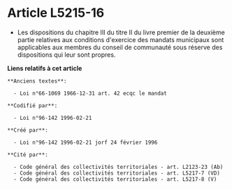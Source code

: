 # Article L5215-16

- Les dispositions du chapitre III du titre II du livre premier de la deuxième partie relatives aux conditions d'exercice des
mandats municipaux sont applicables aux membres du conseil de communauté sous réserve des dispositions qui leur sont propres.

**Liens relatifs à cet article**

	**Anciens textes**:

	  - Loi n°66-1069 1966-12-31 art. 42 ecqc le mandat

	**Codifié par**:

	  - Loi n°96-142 1996-02-21

	**Créé par**:

	  - Loi n°96-142 1996-02-21 jorf 24 février 1996

	**Cité par**:

	  - Code général des collectivités territoriales - art. L2123-23 (Ab)
	  - Code général des collectivités territoriales - art. L5217-7 (VD)
	  - Code général des collectivités territoriales - art. L5217-8 (V)
